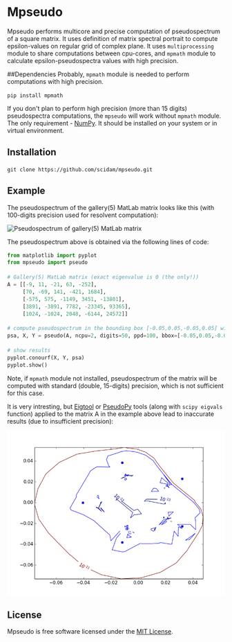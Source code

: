 # Mpseudo

Mpseudo performs multicore and precise computation of pseudospectrum of a square matrix. It uses definition of matrix spectral portrait to compute epsilon-values on regular grid of complex plane.
It uses `multiprocessing` module to share computations between cpu-cores, and `mpmath` module to calculate epsilon-pseudospectra values with high precision.


##Dependencies
Probably, `mpmath` module is needed to perform computations with high precision. 

```pip install mpmath```

If you don't plan to perform high precision (more than 15 digits) pseudospectra computations, the `mpseudo` will work without `mpmath` module.
The only requirement - [NumPy](http://numpy.org). It should be installed on your system or in virtual environment.


## Installation
```git clone https://github.com/scidam/mpseudo.git```


## Example
The pseudospectrum of the gallery(5) MatLab matrix looks like this (with 100-digits precision used for resolvent computation):

![Pseudospectrum of gallery(5) MatLab matrix](gal5pseudo.png)

The pseudospectrum above is obtained via the following lines of code:
```python
from matplotlib import pyplot
from mpseudo import pseudo

# Gallery(5) MatLab matrix (exact eigenvalue is 0 (the only!))
A = [[-9, 11, -21, 63, -252],
     [70, -69, 141, -421, 1684],
     [-575, 575, -1149, 3451, -13801],
     [3891, -3891, 7782, -23345, 93365],
     [1024, -1024, 2048, -6144, 24572]]

# compute pseudospectrum in the bounding box [-0.05,0.05,-0.05,0.05] with resolution 100x100 (2 processes will be used) and 50-digits precision.
psa, X, Y = pseudo(A, ncpu=2, digits=50, ppd=100, bbox=[-0.05,0.05,-0.05,0.05])

# show results
pyplot.conourf(X, Y, psa)
pyplot.show()
```

Note, if `mpmath` module not installed, pseudospectrum of the matrix will be computed with standard (double, 15-digits) precision, which is not sufficient for this case.

It is very intresting, but [Eigtool](http://www.cs.ox.ac.uk/pseudospectra/eigtool/) or [PseudoPy](https://github.com/andrenarchy/pseudopy) tools (along with `scipy eigvals` function) applied to the matrix A in the example above lead to inaccurate results (due to insufficient precision):

![Pseudospectrum of gallery(5) MatLab matrix plotted via PseudoPy](inacpseudo.png)


## License
Mpseudo is free software licensed under the [MIT License](http://opensource.org/licenses/mit-license.php).
